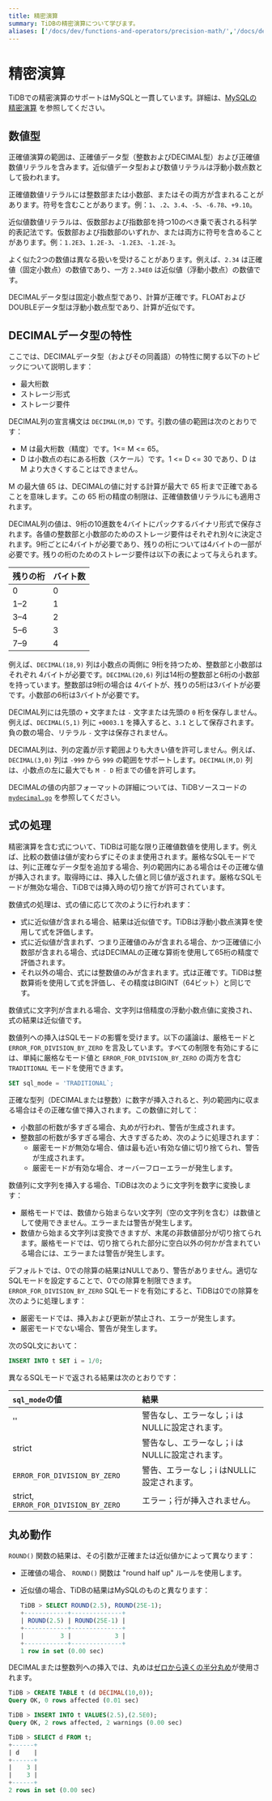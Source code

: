 ```yaml
---
title: 精密演算
summary: TiDBの精密演算について学びます。
aliases: ['/docs/dev/functions-and-operators/precision-math/','/docs/dev/reference/sql/functions-and-operators/precision-math/']
---
```


# 精密演算

TiDBでの精密演算のサポートはMySQLと一貫しています。詳細は、[MySQLの精密演算](https://dev.mysql.com/doc/refman/8.0/en/precision-math.html) を参照してください。

## 数値型

正確値演算の範囲は、正確値データ型（整数およびDECIMAL型）および正確値数値リテラルを含みます。近似値データ型および数値リテラルは浮動小数点数として扱われます。

正確値数値リテラルには整数部または小数部、またはその両方が含まれることがあります。符号を含むことがあります。例：`1`、`.2`、`3.4`、`-5`、`-6.78`、`+9.10`。

近似値数値リテラルは、仮数部および指数部を持つ10のべき乗で表される科学的表記法です。仮数部および指数部のいずれか、または両方に符号を含めることがあります。例：`1.2E3`、`1.2E-3`、`-1.2E3`、`-1.2E-3`。

よく似た2つの数値は異なる扱いを受けることがあります。例えば、`2.34` は正確値（固定小数点）の数値であり、一方 `2.34E0` は近似値（浮動小数点）の数値です。

DECIMALデータ型は固定小数点型であり、計算が正確です。FLOATおよびDOUBLEデータ型は浮動小数点型であり、計算が近似です。

## DECIMALデータ型の特性

ここでは、DECIMALデータ型（およびその同義語）の特性に関する以下のトピックについて説明します：

- 最大桁数
- ストレージ形式
- ストレージ要件

DECIMAL列の宣言構文は `DECIMAL(M,D)` です。引数の値の範囲は次のとおりです：

- M は最大桁数（精度）です。1<= M <= 65。
- D は小数点の右にある桁数（スケール）です。1 <= D <= 30 であり、D は M より大きくすることはできません。

M の最大値 65 は、DECIMALの値に対する計算が最大で 65 桁まで正確であることを意味します。この 65 桁の精度の制限は、正確値数値リテラルにも適用されます。

DECIMAL列の値は、9桁の10進数を4バイトにパックするバイナリ形式で保存されます。各値の整数部と小数部のためのストレージ要件はそれぞれ別々に決定されます。9桁ごとに4バイトが必要であり、残りの桁については4バイトの一部が必要です。残りの桁のためのストレージ要件は以下の表によって与えられます。

| 残りの桁 | バイト数 |
| --- | --- |
| 0   | 0 |
| 1–2 | 1 |
| 3–4 | 2 |
| 5–6 | 3 |
| 7–9 | 4 |

例えば、`DECIMAL(18,9)` 列は小数点の両側に 9桁を持つため、整数部と小数部はそれぞれ 4バイトが必要です。`DECIMAL(20,6)` 列は14桁の整数部と6桁の小数部を持っています。整数部は9桁の場合は 4バイトが、残りの5桁は3バイトが必要です。小数部の6桁は3バイトが必要です。

DECIMAL列には先頭の `+` 文字または `-` 文字または先頭の `0` 桁を保存しません。例えば、`DECIMAL(5,1)` 列に `+0003.1` を挿入すると、`3.1` として保存されます。負の数の場合、リテラル `-` 文字は保存されません。

DECIMAL列は、列の定義が示す範囲よりも大きい値を許可しません。例えば、`DECIMAL(3,0)` 列は `-999` から `999` の範囲をサポートします。`DECIMAL(M,D)` 列は、小数点の左に最大でも `M - D` 桁までの値を許可します。

DECIMALの値の内部フォーマットの詳細については、TiDBソースコードの[`mydecimal.go`](https://github.com/pingcap/tidb/blob/master/pkg/types/mydecimal.go) を参照してください。

## 式の処理

精密演算を含む式について、TiDBは可能な限り正確値数値を使用します。例えば、比較の数値は値が変わらずにそのまま使用されます。厳格なSQLモードでは、列に正確なデータ型を追加する場合、列の範囲内にある場合はその正確な値が挿入されます。取得時には、挿入した値と同じ値が返されます。厳格なSQLモードが無効な場合、TiDBでは挿入時の切り捨てが許可されています。

数値式の処理は、式の値に応じて次のように行われます：

- 式に近似値が含まれる場合、結果は近似値です。TiDBは浮動小数点演算を使用して式を評価します。
- 式に近似値が含まれず、つまり正確値のみが含まれる場合、かつ正確値に小数部が含まれる場合、式はDECIMALの正確な算術を使用して65桁の精度で評価されます。
- それ以外の場合、式には整数値のみが含まれます。式は正確です。TiDBは整数算術を使用して式を評価し、その精度はBIGINT（64ビット）と同じです。

数値式に文字列が含まれる場合、文字列は倍精度の浮動小数点値に変換され、式の結果は近似値です。

数値列への挿入はSQLモードの影響を受けます。以下の議論は、厳格モードと `ERROR_FOR_DIVISION_BY_ZERO` を言及しています。すべての制限を有効にするには、単純に厳格なモード値と `ERROR_FOR_DIVISION_BY_ZERO` の両方を含む `TRADITIONAL` モードを使用できます。

```sql
SET sql_mode = 'TRADITIONAL`;
```

正確な型列（DECIMALまたは整数）に数字が挿入されると、列の範囲内に収まる場合はその正確な値で挿入されます。この数値に対して：

- 小数部の桁数が多すぎる場合、丸めが行われ、警告が生成されます。
- 整数部の桁数が多すぎる場合、大きすぎるため、次のように処理されます：
    - 厳密モードが無効な場合、値は最も近い有効な値に切り捨てられ、警告が生成されます。
    - 厳密モードが有効な場合、オーバーフローエラーが発生します。

数値列に文字列を挿入する場合、TiDBは次のように文字列を数字に変換します：

- 厳格モードでは、数値から始まらない文字列（空の文字列を含む）は数値として使用できません。エラーまたは警告が発生します。
- 数値から始まる文字列は変換できますが、末尾の非数値部分が切り捨てられます。厳格モードでは、切り捨てられた部分に空白以外の何かが含まれている場合には、エラーまたは警告が発生します。

デフォルトでは、0での除算の結果はNULLであり、警告がありません。適切なSQLモードを設定することで、0での除算を制限できます。`ERROR_FOR_DIVISION_BY_ZERO` SQLモードを有効にすると、TiDBは0での除算を次のように処理します：

- 厳密モードでは、挿入および更新が禁止され、エラーが発生します。
- 厳密モードでない場合、警告が発生します。

次のSQL文において：

```sql
INSERT INTO t SET i = 1/0;
```

異なるSQLモードで返される結果は次のとおりです：

| `sql_mode`の値 | 結果 |
| :--- | :--- |
| '' | 警告なし、エラーなし；i はNULLに設定されます。|
| strict | 警告なし、エラーなし；i はNULLに設定されます。 |
| `ERROR_FOR_DIVISION_BY_ZERO` | 警告、エラーなし；i はNULLに設定されます。 |
| strict, `ERROR_FOR_DIVISION_BY_ZERO` | エラー；行が挿入されません。 |

## 丸め動作

`ROUND()` 関数の結果は、その引数が正確または近似値かによって異なります：

- 正確値の場合、 `ROUND()` 関数は "round half up" ルールを使用します。
- 近似値の場合、TiDBの結果はMySQLのものと異なります：

    ```sql
    TiDB > SELECT ROUND(2.5), ROUND(25E-1);
    +------------+--------------+
    | ROUND(2.5) | ROUND(25E-1) |
    +------------+--------------+
    |          3 |            3 |
    +------------+--------------+
    1 row in set (0.00 sec)
    ```

DECIMALまたは整数列への挿入では、丸めは[ゼロから遠くの半分丸め](https://en.wikipedia.org/wiki/Rounding#Round_half_away_from_zero)が使用されます。

```sql
TiDB > CREATE TABLE t (d DECIMAL(10,0));
Query OK, 0 rows affected (0.01 sec)

TiDB > INSERT INTO t VALUES(2.5),(2.5E0);
Query OK, 2 rows affected, 2 warnings (0.00 sec)

TiDB > SELECT d FROM t;
+------+
| d    |
+------+
|    3 |
|    3 |
+------+
2 rows in set (0.00 sec)
```